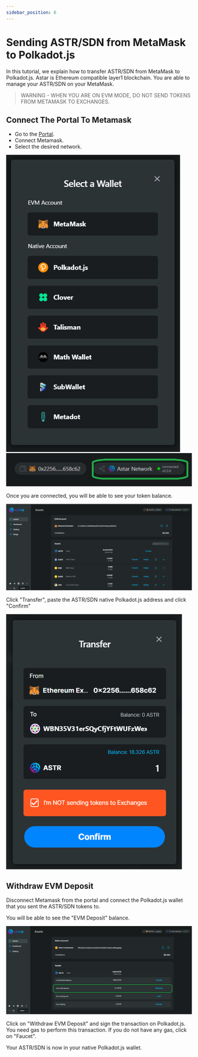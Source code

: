 ```yaml
---
sidebar_position: 6
---
```


# Sending ASTR/SDN from MetaMask to Polkadot.js

In this tutorial, we explain how to transfer ASTR/SDN from MetaMask to Polkadot.js. Astar is Ethereum compatible layer1 blockchain. You are able to manage your ASTR/SDN on your MetaMask.

> WARNING - WHEN YOU ARE ON EVM MODE, DO NOT SEND TOKENS FROM METAMASK TO EXCHANGES.

## Connect The Portal To Metamask

- Go to the [Portal](https://portal.astar.network/).
- Connect Metamask.
- Select the desired network.

![20](img/20.png)
![21](img/21.png)

Once you are connected, you will be able to see your token balance.

![22](img/22.png)

Click "Transfer", paste the ASTR/SDN native Polkadot.js address and click "Confirm"

![23](img/23.png)

## Withdraw EVM Deposit

Disconnect Metamask from the portal and connect the Polkadot.js wallet that you sent the ASTR/SDN tokens to.

You will be able to see the "EVM Deposit" balance.

![24](img/24.png)

Click on "Withdraw EVM Deposit" and sign the transaction on Polkadot.js. You need gas to perform this transaction. If you do not have any gas, click on "Faucet".

Your ASTR/SDN is now in your native Polkadot.js wallet.
